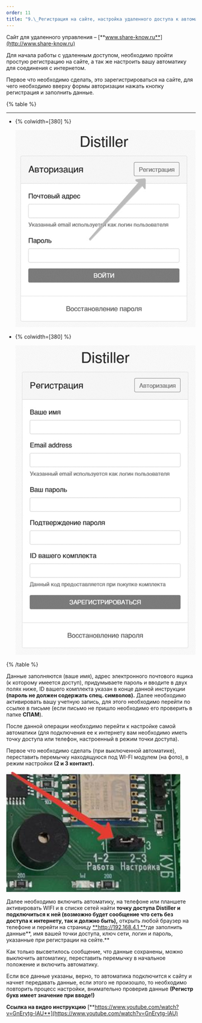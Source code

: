 ```yaml
---
order: 11
title: "9.\_Регистрация на сайте, настройка удаленного доступа к автоматике"
---
```


Сайт для удаленного управления – [**www.share-know.ru**](http://www.share-know.ru)

Для начала работы с удаленным доступом, необходимо пройти простую регистрацию на сайте, а так же настроить вашу автоматику для соединения с интернетом.

Первое что необходимо сделать, это зарегистрироваться на сайте, для чего необходимо вверху формы авторизации нажать кнопку регистрация и заполнить данные.

{% table %}

---

*  {% colwidth=[380] %}

   ![](./9-registraciya-na-sayte-nastroyka-udalennogo-do.png)

*  {% colwidth=[380] %}

   ![](./9-registraciya-na-sayte-nastroyka-udalennogo-do-2.png)

{% /table %}

Данные заполняются (ваше имя), адрес электронного почтового ящика (к которому имеется доступ), придумываете пароль и вводите в двух полях ниже, ID вашего комплекта указан в конце данной инструкции **(пароль не должен содержать спец. символов).** Далее необходимо активировать вашу учетную запись, для этого необходимо перейти по ссылке в письме (если письмо не пришло необходимо его проверить в папке **СПАМ**).

После данной операции необходимо перейти к настройке самой автоматики (для подключения ее к интернету вам необходимо иметь точку доступа или телефон, настроенный в режим точки доступа).

Первое что необходимо сделать (при выключенной автоматике), переставить перемычку находящуюся под WI-FI модулем (на фото), в режим настройки **(2 и 3 контакт).**

![](./9-registraciya-na-sayte-nastroyka-udalennogo-do-3.png)

Далее необходимо включить автоматику, на телефоне или планшете активировать WIFI и в списке сетей найти **точку доступа Distiller и подключиться к ней (возможно будет сообщение что сеть без доступа к интернету, так и должно быть),** открыть любой браузер на телефоне и перейти на страницу [**http://192.168.4.1 **](http://192.168.4.1)где заполнить данные**, имя вашей точки доступа, ключ сети, логин и пароль, указанные при регистрации на сейте.**

Как только высветилось сообщение, что данные сохранены, можно выключить автоматику, переставить перемычку в начальное положение и включить автоматику.

Если все данные указаны, верно, то автоматика подключится к сайту и начнет передавать данные, если этого не произошло, то необходимо повторить процесс настройки, внимательно проверив данные **(Регистр букв имеет значение при вводе!)**

**Ссылка на видео инструкцию** [**https://www.youtube.com/watch?v=GnErytg-lAU**](https://www.youtube.com/watch?v=GnErytg-lAU)